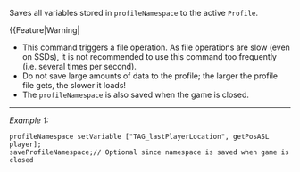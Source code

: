 Saves all variables stored in `profileNamespace` to the active `Profile`.

{{Feature|Warning|
* This command triggers a file operation. As file operations are slow (even on SSDs), it is not recommended to use this command too frequently (i.e. several times per second).
* Do not save large amounts of data to the profile; the larger the profile file gets, the slower it loads!
* The `profileNamespace` is also saved when the game is closed.


---
*Example 1:*
```sqf
profileNamespace setVariable ["TAG_lastPlayerLocation", getPosASL player];
saveProfileNamespace;// Optional since namespace is saved when game is closed
```